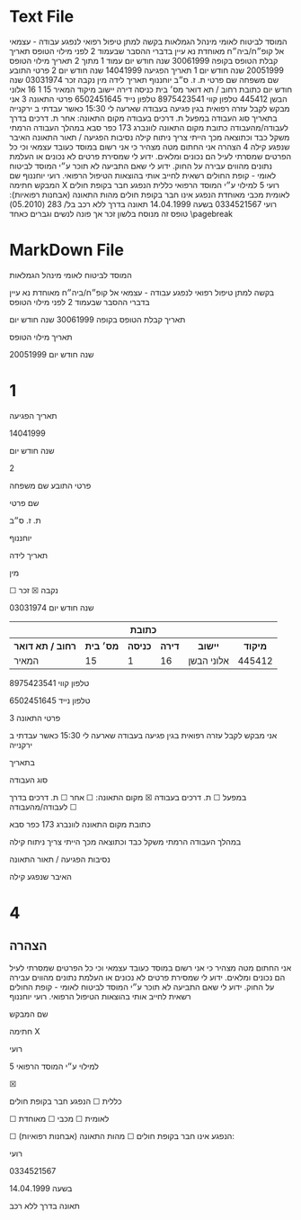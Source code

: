 # Text File #
המוסד לביטוח לאומי
מינהל הגמלאות
בקשה למתן טיפול רפואי
לנפגע עבודה - עצמאי
אל קופ״ח/ביה״ח מאוחדת
נא עיין בדברי ההסבר שבעמוד 2 לפני מילוי הטופס
תאריך קבלת הטופס בקופה
30061999
שנה חודש יום
עמוד 1 מתוך 2
תאריך מילוי הטופס
20051999
שנה חודש יום
1
תאריך הפגיעה
14041999
שנה חודש יום
2
פרטי התובע
שם משפחה
שם פרטי
ת. ז.
ס״ב
יוחננוף
תאריך לידה
מין
נקבה
זכר
03031974
שנה חודש יום
כתובת
רחוב / תא דואר
מס׳ בית
כניסה
דירה
יישוב
מיקוד
המאיר
15
1
16
אלוני הבשן
445412
טלפון קווי
8975423541
טלפון נייד
6502451645
פרטי התאונה
3
אני מבקש לקבל עזרה רפואית בגין פגיעה בעבודה שארעה לי
15:30 כאשר עבדתי ב ירקנייה
בתאריך
סוג העבודה
במפעל
ת. דרכים בעבודה
מקום התאונה:
אחר
ת. דרכים בדרך לעבודה/מהעבודה
כתובת מקום התאונה
לוונברג 173 כפר סבא
במהלך העבודה הרמתי משקל כבד וכתוצאה מכך הייתי צריך ניתוח קילה
נסיבות הפגיעה / תאור התאונה
האיבר שנפגע
קילה
4
הצהרה
אני החתום מטה מצהיר כי אני רשום במוסד כעובד עצמאי וכי כל הפרטים שמסרתי לעיל הם נכונים ומלאים.
ידוע לי שמסירת פרטים לא נכונים או העלמת נתונים מהווים עבירה על החוק.
ידוע לי שאם התביעה לא תוכר ע״י המוסד לביטוח לאומי - קופת החולים רשאית לחייב אותי בהוצאות הטיפול
הרפואי.
רועי יוחננוף
שם המבקש
חתימה X
רועי
5
למילוי ע״י המוסד הרפואי
כללית
הנפגע חבר בקופת חולים
לאומית
מכבי
מאוחדת
הנפגע אינו חבר בקופת חולים
מהות התאונה (אבחנות רפואיות):
רועי
0334521567
בשעה
14.04.1999
תאונה בדרך ללא רכב
בל/ 283 (05.2010)
טופס זה מנוסח בלשון זכר אך פונה לנשים וגברים כאחד
\pagebreak
# MarkDown File #
<figure>
</figure>


המוסד לביטוח לאומי
מינהל הגמלאות

בקשה למתן טיפול רפואי
לנפגע עבודה - עצמאי
אל קופ״ח/ביה״ח מאוחדת
נא עיין בדברי ההסבר שבעמוד 2 לפני מילוי הטופס

תאריך קבלת הטופס בקופה
30061999
שנה חודש יום

<!-- PageHeader="עמוד 1 מתוך 2" -->

תאריך מילוי הטופס

20051999
שנה חודש יום


# 1

תאריך הפגיעה

14041999

שנה חודש יום

2

פרטי התובע
שם משפחה

שם פרטי

ת. ז.
ס״ב

יוחננוף

תאריך לידה

מין

☐
נקבה
☒
זכר

03031974
שנה חודש יום


<table>
<tr>
<th colspan="6">כתובת</th>
</tr>
<tr>
<th>רחוב / תא דואר</th>
<th>מס׳ בית</th>
<th>כניסה</th>
<th>דירה</th>
<th>יישוב</th>
<th>מיקוד</th>
</tr>
<tr>
<td>המאיר</td>
<td>15</td>
<td>1</td>
<td>16</td>
<td>אלוני הבשן</td>
<td>445412</td>
</tr>
</table>


טלפון קווי
8975423541

טלפון נייד
6502451645

פרטי התאונה
3

אני מבקש לקבל עזרה רפואית בגין פגיעה בעבודה שארעה לי
15:30 כאשר עבדתי ב ירקנייה

בתאריך

סוג העבודה

במפעל
☐
ת. דרכים בעבודה
☒
מקום התאונה:
☐
אחר
☐
ת. דרכים בדרך לעבודה/מהעבודה
☐

כתובת מקום התאונה
לוונברג 173 כפר סבא

במהלך העבודה הרמתי משקל כבד וכתוצאה מכך הייתי צריך ניתוח קילה

נסיבות הפגיעה / תאור התאונה

האיבר שנפגע
קילה


# 4


## הצהרה

אני החתום מטה מצהיר כי אני רשום במוסד כעובד עצמאי וכי כל הפרטים שמסרתי לעיל הם נכונים ומלאים.
ידוע לי שמסירת פרטים לא נכונים או העלמת נתונים מהווים עבירה על החוק.
ידוע לי שאם התביעה לא תוכר ע״י המוסד לביטוח לאומי - קופת החולים רשאית לחייב אותי בהוצאות הטיפול
הרפואי.
רועי יוחננוף

שם המבקש

חתימה X

רועי

5
למילוי ע״י המוסד הרפואי

☒

כללית
☐
הנפגע חבר בקופת חולים

☐
לאומית
☐
מכבי
☐
מאוחדת

☐
הנפגע אינו חבר בקופת חולים
☐
מהות התאונה (אבחנות רפואיות):

רועי

0334521567

בשעה
14.04.1999

תאונה בדרך ללא רכב

<!-- PageFooter="בל/ 283 (05.2010)" -->
<!-- PageFooter="טופס זה מנוסח בלשון זכר אך פונה לנשים וגברים כאחד" -->
